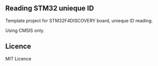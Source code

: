 ## Reading STM32 unieque ID
Template project for STM32F4DISCOVERY board, unieque ID reading.


Using CMSIS only.

## Licence
MIT Licence

